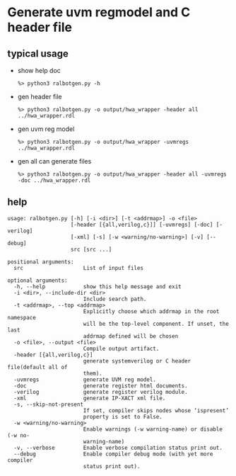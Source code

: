 # Generate uvm regmodel and C header file

## typical usage
* show help doc

    `%> python3 ralbotgen.py -h`
    
* gen header file

    `%> python3 ralbotgen.py -o output/hwa_wrapper -header all ../hwa_wrapper.rdl`

* gen uvm reg model

    `%> python3 ralbotgen.py -o output/hwa_wrapper -uvmregs ../hwa_wrapper.rdl`

* gen all can generate files

    `%> python3 ralbotgen.py -o output/hwa_wrapper -header all -uvmregs -doc ../hwa_wrapper.rdl`


## help
```
usage: ralbotgen.py [-h] [-i <dir>] [-t <addrmap>] -o <file>
                    [-header [{all,verilog,c}]] [-uvmregs] [-doc] [-verilog]
                    [-xml] [-s] [-w <warning/no-warning>] [-v] [--debug]
                    src [src ...]

positional arguments:
  src                   List of input files

optional arguments:
  -h, --help            show this help message and exit
  -i <dir>, --include-dir <dir>
                        Include search path.
  -t <addrmap>, --top <addrmap>
                        Explicitly choose which addrmap in the root namespace
                        will be the top-level component. If unset, the last
                        addrmap defined will be chosen
  -o <file>, --output <file>
                        Compile output artifact.
  -header [{all,verilog,c}]
                        generate systemverilog or C header file(default all of
                        them).
  -uvmregs              generate UVM reg model.
  -doc                  generate register html documents.
  -verilog              generate register verilog module.
  -xml                  generate IP-XACT xml file.
  -s, --skip-not-present
                        If set, compiler skips nodes whose ‘ispresent’
                        property is set to False.
  -w <warning/no-warning>
                        Enable warnings (-w warning-name) or disable (-w no-
                        warning-name)
  -v, --verbose         Enable verbose compilation status print out.
  --debug               Enable compiler debug mode (with yet more compiler
                        status print out).

```
